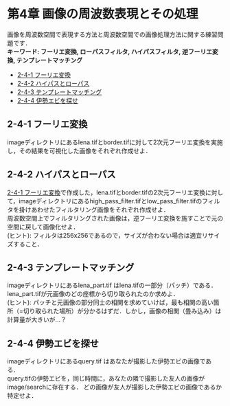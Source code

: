# 第4章 画像の周波数表現とその処理

画像を周波数空間で表現する方法と周波数空間での画像処理方法に関する練習問題です．  
__キーワード: フーリエ変換, ローパスフィルタ, ハイパスフィルタ, 逆フーリエ変換, テンプレートマッチング__

- [2-4-1 フーリエ変換](#fourier)
- [2-4-2 ハイパスとローパス](#filtering1)
- [2-4-3 テンプレートマッチング](#matching)
- [2-4-4 伊勢エビを探せ](#shift)

## <a name ="fourier">2-4-1 フーリエ変換
imageディレクトリにあるlena.tifとborder.tifに対して2次元フーリエ変換を実施し，その結果を可視化した画像をそれぞれ作成せよ．

## <a name ="filtering1">2-4-2 ハイパスとローパス
[2-4-1 フーリエ変換](#fourier)で作成した，lena.tifとborder.tifの2次元フーリエ変換に対して，imageディレクトリにあるhigh_pass_filter.tifとlow_pass_filter.tifのフィルタを掛けあわせたフィルタリング画像をそれぞれ作成せよ．  
周波数空間上でフィルタリングされた画像は，逆フーリエ変換を施すことで元の空間に戻して画像化せよ．  
(ヒント): フィルタは256x256であるので，サイズが合わない場合は適宜リサイズすること．

## <a name ="matching">2-4-3 テンプレートマッチング
imageディレクトリにあるlena_part.tif はlena.tifの一部分（パッチ）である．  
lena_part.tifが元画像のどの座標から切り取られたのか求めよ．  
(ヒント): パッチと元画像の部分同士の相関を求めていけば，最も相関の高い箇所（=切り取られた場所）が分かるはずだ．しかし，画像の相関（畳み込み）は計算量が大きいが…？

## <a name ="shift">2-4-4 伊勢エビを探せ
imageディレクトリにあるquery.tif はあなたが撮影した伊勢エビの画像である．  
query.tifの伊勢エビを，同じ時間に，あなたの隣で撮影した友人の画像がimage/searchに存在する．
どの画像が友人が撮影した伊勢エビの画像であるか特定せよ．  
